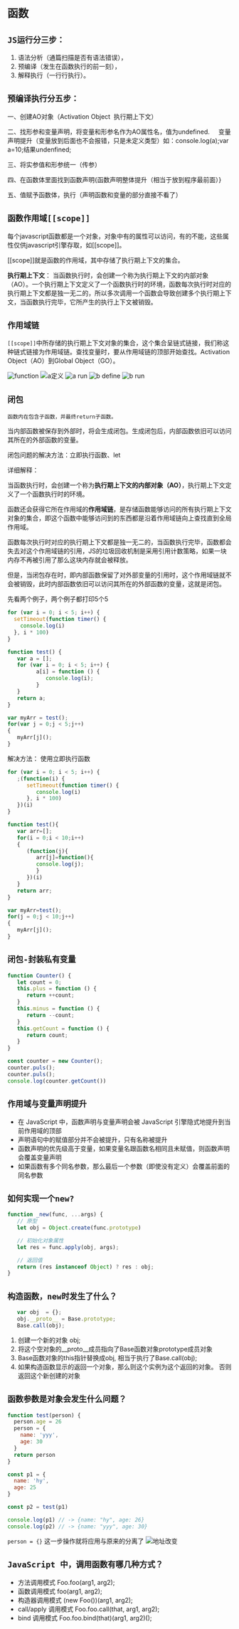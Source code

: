 # `函数`

## `JS运行分三步：`

1. 语法分析（通篇扫描是否有语法错误），
2. 预编译（发生在函数执行的前一刻），
3. 解释执行（一行行执行）。

## `预编译执行分五步：`

一、创建AO对象（Activation Object  执行期上下文）

二、找形参和变量声明，将变量和形参名作为AO属性名，值为undefined.
    变量声明提升（变量放到后面也不会报错，只是未定义类型）如：console.log(a);var a=10;结果undenfined;

三、将实参值和形参统一（传参）

四、在函数体里面找到函数声明{函数声明整体提升（相当于放到程序最前面）}

五、值赋予函数体，执行（声明函数和变量的部分直接不看了）

## `函数作用域[[scope]]`

每个javascript函数都是一个对象，对象中有的属性可以访问，有的不能，这些属性仅供javascript引擎存取，如[[scope]]。

[[scope]]就是函数的作用域，其中存储了执行期上下文的集合。

**执行期上下文**： 当函数执行时，会创建一个称为执行期上下文的内部对象（AO）。一个执行期上下文定义了一个函数执行时的环境，函数每次执行时对应的执行期上下文都是独一无二的，所以多次调用一个函数会导致创建多个执行期上下文，当函数执行完毕，它所产生的执行上下文被销毁。

## `作用域链`

`[[scope]]`中所存储的执行期上下文对象的集合，这个集合呈链式链接，我们称这种链式链接为作用域链。查找变量时，要从作用域链的顶部开始查找。Activation Object（AO）到Global Object（GO）。

![function](../img/function.png)
![a定义](../img/define.png)
![a run](../img/run.png)
![b define](../img/bdefine.png)
![b run](../img/brun.png)

## `闭包`

`函数内在包含子函数，并最终return子函数。`

当内部函数被保存到外部时，将会生成闭包。生成闭包后，内部函数依旧可以访问其所在的外部函数的变量。

闭包问题的解决方法：立即执行函数、let

详细解释：

当函数执行时，会创建一个称为**执行期上下文的内部对象（AO）**，执行期上下文定义了一个函数执行时的环境。

函数还会获得它所在作用域的**作用域链**，是存储函数能够访问的所有执行期上下文对象的集合，即这个函数中能够访问到的东西都是沿着作用域链向上查找直到全局作用域。

函数每次执行时对应的执行期上下文都是独一无二的，当函数执行完毕，函数都会失去对这个作用域链的引用，JS的垃圾回收机制是采用引用计数策略，如果一块内存不再被引用了那么这块内存就会被释放。

但是，当闭包存在时，即内部函数保留了对外部变量的引用时，这个作用域链就不会被销毁，此时内部函数依旧可以访问其所在的外部函数的变量，这就是闭包。

先看两个例子，两个例子都打印5个5

```js
for (var i = 0; i < 5; i++) {
  setTimeout(function timer() {
    console.log(i)
  }, i * 100)
}
```

```js
function test() {
   var a = [];
   for (var i = 0; i < 5; i++) {
         a[i] = function () {
            console.log(i);
         }
   }
   return a;
}

var myArr = test();
for(var j = 0;j < 5;j++)
{
   myArr[j]();
}
```

解决方法： 使用立即执行函数

```js
for (var i = 0; i < 5; i++) {
   ;(function(i) {
      setTimeout(function timer() {
         console.log(i)
      }, i * 100)
   })(i)
}
```

```js
function test(){
   var arr=[];
   for(i = 0;i < 10;i++)
   {
      (function(j){
         arr[j]=function(){
         console.log(j);
         }
      })(i)
   }
   return arr;
}

var myArr=test();
for(j = 0;j < 10;j++)
{
   myArr[j]();
}
```

## `闭包-封装私有变量`

```js
function Counter() {
   let count = 0;
   this.plus = function () {
      return ++count;
   }
   this.minus = function () {
      return --count;
   }
   this.getCount = function () {
      return count;
   }
}

const counter = new Counter();
counter.puls();
counter.puls();
console.log(counter.getCount())
```

## `作用域与变量声明提升`

- 在 JavaScript 中，函数声明与变量声明会被 JavaScript 引擎隐式地提升到当前作用域的顶部 
- 声明语句中的赋值部分并不会被提升，只有名称被提升
- 函数声明的优先级高于变量，如果变量名跟函数名相同且未赋值，则函数声明会覆盖变量声明
- 如果函数有多个同名参数，那么最后一个参数（即使没有定义）会覆盖前面的同名参数

## `如何实现一个new?`

```js
function _new(func, ...args) {
   // 原型
   let obj = Object.create(func.prototype)

   // 初始化对象属性
   let res = func.apply(obj, args);

   // 返回值
   return (res instanceof Object) ? res : obj;  
}
```

## `构造函数，new时发生了什么？`

```js
   var obj  = {}; 
   obj.__proto__ = Base.prototype;
   Base.call(obj);  
```

1. 创建一个新的对象 obj;
2. 将这个空对象的__proto__成员指向了Base函数对象prototype成员对象
3. Base函数对象的this指针替换成obj, 相当于执行了Base.call(obj);
4. 如果构造函数显示的返回一个对象，那么则这个实例为这个返回的对象。 否则返回这个新创建的对象

## `函数参数是对象会发生什么问题？`

```javascript
function test(person) {
  person.age = 26
  person = {
    name: 'yyy',
    age: 30
  }
  return person
}

const p1 = {
  name: 'hy',
  age: 25
}

const p2 = test(p1)

console.log(p1) // -> {name: "hy", age: 26}
console.log(p2) // -> {name: "yyy", age: 30}
```

`person = {}` 这一步操作就将应用与原来的分离了
![地址改变](../img/addressChange.png)

## `JavaScript 中，调用函数有哪几种方式？`

- 方法调用模式 Foo.foo(arg1, arg2);
- 函数调用模式 foo(arg1, arg2);
- 构造器调用模式 (new Foo())(arg1, arg2);
- call/apply 调用模式 Foo.foo.call(that, arg1, arg2);
- bind 调用模式 Foo.foo.bind(that)(arg1, arg2)();
